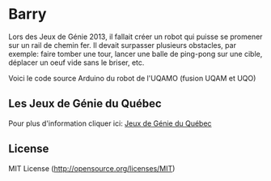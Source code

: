 Barry
=====

Lors des Jeux de Génie 2013, il fallait créer un robot qui puisse se promener sur un rail de chemin fer.
Il devait surpasser plusieurs obstacles, par exemple: faire tomber une tour, lancer une balle de ping-pong sur une cible, déplacer un oeuf vide sans le briser, etc.

Voici le code source Arduino du robot de l'UQAMO (fusion UQAM et UQO)

Les Jeux de Génie du Québec
---------------------------
Pour plus d'information cliquer ici: <a href="http://www.jeuxdegenie.qc.ca/">Jeux de Génie du Québec</a>



License
-------
MIT License (http://opensource.org/licenses/MIT)

